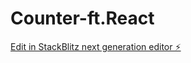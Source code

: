 # Counter-ft.React

[Edit in StackBlitz next generation editor ⚡️](https://stackblitz.com/~/github.com/jeshwanthshivasai/Counter-ft.React)